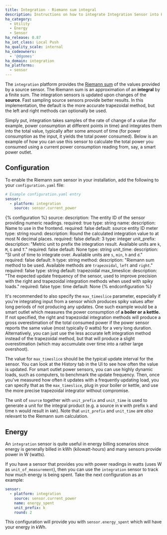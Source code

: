 ```yaml
---
title: Integration - Riemann sum integral
description: Instructions on how to integrate Integration Sensor into Home Assistant.
ha_category:
  - Utility
  - Energy
  - Sensor
ha_release: 0.87
ha_iot_class: Local Push
ha_quality_scale: internal
ha_codeowners:
  - '@dgomes'
ha_domain: integration
ha_platforms:
  - sensor
---
```


The `integration` platform provides the [Riemann sum](https://en.wikipedia.org/wiki/Riemann_sum) of the values provided by a source sensor. The Riemann sum is an approximation of an **integral** by a finite sum. The integration sensors is updated upon changes of the **source**. Fast sampling source sensors provide better results. In this implementation, the default is the more accurate trapezoidal method, but the left and right methods can optionally be used.

Simply put, integration takes samples of the rate of change of a value (for example, power consumption at different points in time) and integrates them into the total value, typically after some amount of time (for power consumption as the input, it yields the total power consumed). Below is an example of how you can use this sensor to calculate the total power you consumed using a current power consumption reading from, say, a smart power outlet.

## Configuration

To enable the Riemann sum sensor in your installation, add the following to your `configuration.yaml` file:

```yaml
# Example configuration.yaml entry
sensor:
  - platform: integration
    source: sensor.current_power
```

{% configuration %}
source:
  description: The entity ID of the sensor providing numeric readings.
  required: true
  type: string
name:
  description: Name to use in the frontend.
  required: false
  default: source entity ID meter
  type: string
round:
  description: Round the calculated integration value to at most N decimal places.
  required: false
  default: 3
  type: integer
unit_prefix:
  description: "Metric unit to prefix the integration result. Available units are `k`, `M`, `G` and `T`."
  required: false
  default: None
  type: string
unit_time:
  description: "SI unit of time to integrate over. Available units are `s`, `min`, `h` and `d`."
  required: false
  default: h
  type: string
method:
  description: "Riemann sum method to be used. Available methods are `trapezoidal`, `left` and `right`."
  required: false
  type: string
  default: trapezoidal
max_timeslice:
  description: "The expected update frequency of the sensor, used to improve precision with the right and trapezoidal integration methods when used with spiky loads."
  required: false
  type: time
  default: None
{% endconfiguration %}

It's recommended to also specify the `max_timeslice` parameter, especially if you're integrating input from a sensor which produces spiky values after long periods of not producing any updates. One such example would be a smart outlet which measures the power consumption of **a boiler or a kettle.** If not specified, the right and trapezoidal integration methods will produce a gross overestimation of the total consumed power if the power sensor reports the same value (most typically 0 watts) for a very long duration. Alternatively, you can just use the less accurate left integration method instead of the trapezoidal method, but that will produce a slight overestimation (which may accumulate over time into a rather large overshoot).

The value for `max_timeslice` should be the typical update interval for the sensor. You can look at the History tab in the UI to see how often the value is updated. For smart outlet power sensors, you can use highly dynamic loads, such as computers, to benchmark the update frequency. Then, once you've measured how often it updates with a frequently updating load, you can specify that as the `max_timeslice`, plug in your boiler or kettle, and use the more precise trapezoidal integrator without compromise.

The unit of `source` together with `unit_prefix` and `unit_time` is used to generate a unit for the integral product (e.g. a source in `W` with prefix `k` and time `h` would result in `kWh`). Note that `unit_prefix` and `unit_time` are _also_ relevant to the Riemann sum calculation.

## Energy

An `integration` sensor is quite useful in energy billing scenarios since energy is generally billed in kWh (kilowatt-hours) and many sensors provide power in W (watts).

If you have a sensor that provides you with power readings in watts (uses W as `unit_of_measurement`), then you can use the `integration` sensor to track how much energy is being spent. Take the next configuration as an example:

```yaml
sensor:
  - platform: integration
    source: sensor.current_power
    name: energy_spent
    unit_prefix: k
    round: 2
```

This configuration will provide you with `sensor.energy_spent` which will have your energy in kWh.
